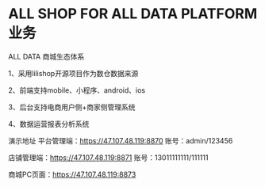 # ALL SHOP FOR ALL DATA PLATFORM 业务

ALL DATA 商城生态体系

1、采用lilishop开源项目作为数仓数据来源

2、前端支持mobile、小程序、android、ios

3、后台支持电商用户侧+商家侧管理系统

4、数据运营报表分析系统

演示地址
平台管理端：https://47.107.48.119:8870 账号：admin/123456

店铺管理端：https://47.107.48.119:8871  账号：13011111111/111111

商城PC页面：https://47.107.48.119:8873
```